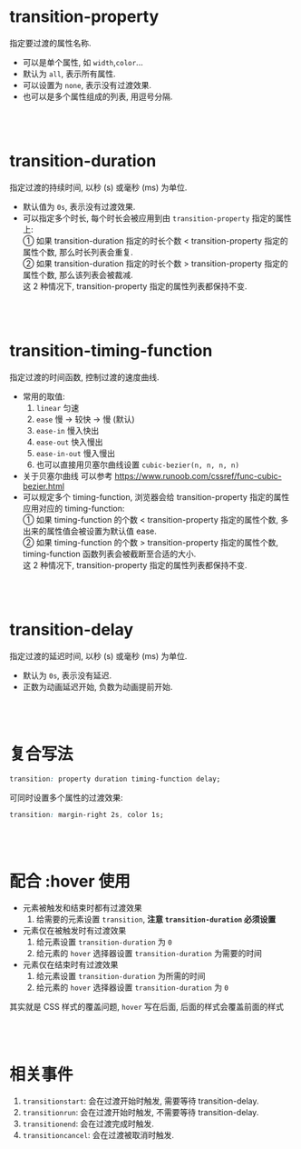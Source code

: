 # transition-property

指定要过渡的属性名称.

-   可以是单个属性, 如 `width`,`color`...
-   默认为 `all`, 表示所有属性.
-   可以设置为 `none`, 表示没有过渡效果.
-   也可以是多个属性组成的列表, 用逗号分隔.

<br><br>

# transition-duration

指定过渡的持续时间, 以秒 (s) 或毫秒 (ms) 为单位.

-   默认值为 `0s`, 表示没有过渡效果.
-   可以指定多个时长, 每个时长会被应用到由 `transition-property` 指定的属性上: <br>
    ① 如果 transition-duration 指定的时长个数 < transition-property 指定的属性个数, 那么时长列表会重复. <br>
    ② 如果 transition-duration 指定的时长个数 > transition-property 指定的属性个数, 那么该列表会被裁减. <br>
    这 2 种情况下, transition-property 指定的属性列表都保持不变.

<br><br>

# transition-timing-function

指定过渡的时间函数, 控制过渡的速度曲线.

-   常用的取值:
    1. `linear` 匀速
    2. `ease` 慢 -> 较快 -> 慢 (默认)
    3. `ease-in` 慢入快出
    4. `ease-out` 快入慢出
    5. `ease-in-out` 慢入慢出
    6. 也可以直接用贝塞尔曲线设置 `cubic-bezier(n, n, n, n)`
-   关于贝塞尔曲线 可以参考 https://www.runoob.com/cssref/func-cubic-bezier.html
-   可以规定多个 timing-function, 浏览器会给 transition-property 指定的属性应用对应的 timing-function: <br>
    ① 如果 timing-function 的个数 < transition-property 指定的属性个数, 多出来的属性值会被设置为默认值 ease. <br>
    ② 如果 timing-function 的个数 > transition-property 指定的属性个数, timing-function 函数列表会被截断至合适的大小. <br>
    这 2 种情况下, transition-property 指定的属性列表都保持不变.

<br><br>

# transition-delay

指定过渡的延迟时间, 以秒 (s) 或毫秒 (ms) 为单位.

-   默认为 `0s`, 表示没有延迟.
-   正数为动画延迟开始, 负数为动画提前开始.

<br><br>

# 复合写法

```css
transition: property duration timing-function delay;
```

可同时设置多个属性的过渡效果:

```css
transition: margin-right 2s, color 1s;
```

<br><br>

# 配合 :hover 使用

-   元素被触发和结束时都有过渡效果
    1. 给需要的元素设置 `transition`, **注意 `transition-duration` 必须设置**
-   元素仅在被触发时有过渡效果
    1. 给元素设置 `transition-duration` 为 `0`
    2. 给元素的 `hover` 选择器设置 `transition-duration` 为需要的时间
-   元素仅在结束时有过渡效果
    1. 给元素设置 `transition-duration` 为所需的时间
    2. 给元素的 `hover` 选择器设置 `transition-duration` 为 `0`

其实就是 CSS 样式的覆盖问题, `hover` 写在后面, 后面的样式会覆盖前面的样式

<br><br>

# 相关事件

1.  `transitionstart`: 会在过渡开始时触发, 需要等待 transition-delay.
2.  `transitionrun`: 会在过渡开始时触发, 不需要等待 transition-delay.
3.  `transitionend`: 会在过渡完成时触发.
4.  `transitioncancel`: 会在过渡被取消时触发.

<br>
